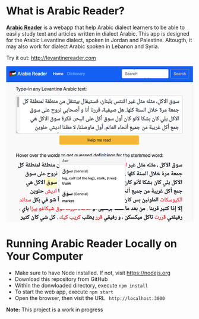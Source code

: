 # What is Arabic Reader?
**[Arabic Reader](http://levantinereader.com)** is a webapp that help Arabic dialect learners to be able to easily study text and articles written in dialect Arabic. This app is designed for the Arabic Levantine dialect, spoken in Jordan and Palestine. Altougth, it may also work for dialect Arabic spoken in Lebanon and Syria.

Try it out: http://levantinereader.com

![Arabic Reader Screenshot](assets/screenshot.png)

# Running Arabic Reader Locally on Your Computer
- Make sure to have Node installed. If not, visit https://nodejs.org
- Download this repository from GitHub
- Within the donwloaded directory, execute `npm install`
- To start the web app, execute `npm start`
- Open the browser, then visit the URL ` http://localhost:3000`

**Note:** This project is a work in progress

